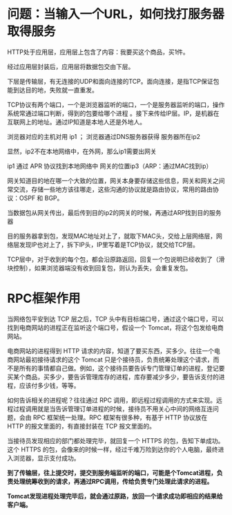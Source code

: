 # 问题：当输入一个URL，如何找打服务器取得服务



HTTP处于应用层，应用层上包含了内容：我要买这个商品，买1件。

经过应用层封装后，应用层将数据包交由下层。

下层是传输层，有无连接的UDP和面向连接的TCP。面向连接，是指TCP保证包能到达目的地，失败就一直重发。

TCP协议有两个端口，一个是浏览器监听的端口，一个是服务器监听的端口，操作系统常通过端口判断，得到的包要给哪个进程 。接下来传给IP层。IP，是机器在互联网上的地址。通过IP知道是本地人还是外地人。

浏览器对应的主机对用 ip1 ； 浏览器通过DNS服务器获得 服务器所在ip2

显然，ip2不在本地网络中，在外网，那么ip1需要出网关

ip1 通过 APR 协议找到本地网络中 网关的位置ip3（ARP：通过MAC找到ip）

网关知道目的地在哪一个大致的位置，网关本身要存储这些信息，网关和网关之间常交流，存储一些地方该往哪走，这些沟通的协议就是路由协议，常用的路由协议：OSPF 和 BGP。





当数据包从网关传出，最后传到目的ip2的网关的时候，再通过ARP找到目的服务器

目的服务器拿到包，发现MAC地址对上了，就取下MAC头，交给上层网络层，网络层发现IP也对上了，拆下IP头，IP里写着是TCP协议，就交给TCP层。

TCP层中，对于收到的每个包，都会沿原路返回，回复一个包说明已经收到了（滑块控制），如果浏览器端没有收到回复包，则认为丢失，会重复发包。







# RPC框架作用

当网络包平安到达 TCP 层之后，TCP 头中有目标端口号，通过这个端口号，可以找到电商网站的进程正在监听这个端口号，假设一个 Tomcat，将这个包发给电商网站。﻿

电商网站的进程得到 HTTP 请求的内容，知道了要买东西，买多少。往往一个电商网站最初接待请求的这个 Tomcat 只是个接待员，负责统筹处理这个请求，而不是所有的事情都自己做。例如，这个接待员要告诉专门管理订单的进程，登记要买某个商品，买多少，要告诉管理库存的进程，库存要减少多少，要告诉支付的进程，应该付多少钱，等等。

如何告诉相关的进程呢？往往通过 RPC 调用，即远程过程调用的方式来实现。远程过程调用就是当告诉管理订单进程的时候，接待员不用关心中间的网络互连问题，会由 RPC 框架统一处理。RPC 框架有很多种，有基于 HTTP 协议放在 HTTP 的报文里面的，有直接封装在 TCP 报文里面的。

当接待员发现相应的部门都处理完毕，就回复一个 HTTPS 的包，告知下单成功。这个 HTTPS 的包，会像来的时候一样，经过千难万险到达你的个人电脑，最终进入浏览器，显示支付成功。



**到了传输层，往上提交时，提交到服务端监听的端口，可能是个Tomcat进程，负责处理统筹收到的请求，再通过RPC调用，传给负责专门处理此请求的进程。**

**Tomcat发现进程处理完毕后，就会通过原路，放回一个请求成功即相应的结果给客户端。**





